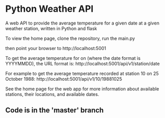 # Python Weather API
A web API to provide the average temperature for a given date at a 
given weather station, written in Python and flask

To view the home page, clone the repository, run the main.py

then point your browser to http://localhost:5001

To get the average temperature for <station> on <date> (where the date format is YYYYMMDD), the URL format is:
http://localhost:5001/api/v1/station/date

For example to get the average temperature recorded at station 10 on 25 October 1988:
http://localhost:5001/api/v1/10/19881025

See the home page for the web app for more information about available stations, their locations, and available dates.

## Code is in the 'master' branch